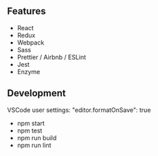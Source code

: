 ## Features

- React
- Redux
- Webpack
- Sass
- Prettier / Airbnb / ESLint
- Jest
- Enzyme

## Development

VSCode user settings:
"editor.formatOnSave": true

- npm start
- npm test
- npm run build
- npm run lint

